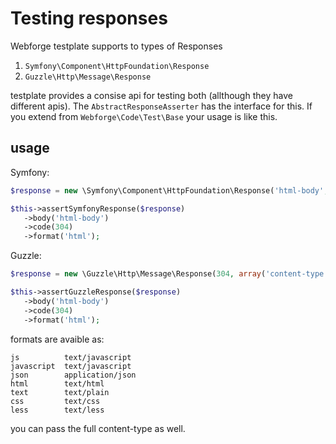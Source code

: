 # Testing responses

Webforge testplate supports to types of Responses
  1. `Symfony\Component\HttpFoundation\Response`
  2. `Guzzle\Http\Message\Response`

testplate provides a consise api for testing both (allthough they have different apis). The `AbstractResponseAsserter` has the interface for this. If you extend from `Webforge\Code\Test\Base` your usage is like this.

## usage

Symfony:
```php
$response = new \Symfony\Component\HttpFoundation\Response('html-body', 304, array('content-type'=>'text/html'));

$this->assertSymfonyResponse($response)
   ->body('html-body')
   ->code(304)
   ->format('html');
```

Guzzle:
```php
$response = new \Guzzle\Http\Message\Response(304, array('content-type'=>'text/html'), 'html-body');

$this->assertGuzzleResponse($response)
   ->body('html-body')
   ->code(304)
   ->format('html');
```

formats are avaible as:

```
js          text/javascript
javascript  text/javascript
json        application/json
html        text/html
text        text/plain
css         text/css
less        text/less
```

you can pass the full content-type as well.
